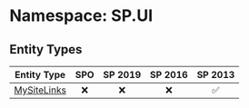 # Namespace: SP.UI

## Entity Types

Entity Type | SPO | SP 2019 | SP 2016 | SP 2013
----------|:---:|:-------:|:-------:|:-------:
[MySiteLinks](./EntityTypes/MySiteLinks.md) | ❌ | ❌ | ❌ | ✅